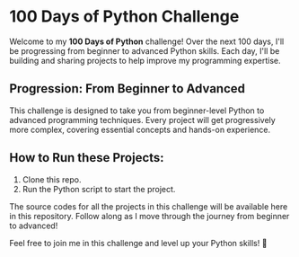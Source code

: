 # 100 Days of Python Challenge

Welcome to my **100 Days of Python** challenge! Over the next 100 days, I'll be progressing from beginner to advanced Python skills. Each day, I'll be building and sharing projects to help improve my programming expertise. 


## Progression: From Beginner to Advanced

This challenge is designed to take you from beginner-level Python to advanced programming techniques. Every project will get progressively more complex, covering essential concepts and hands-on experience. 



## How to Run these Projects:
1. Clone this repo.
2. Run the Python script to start the project.



The source codes for all the projects in this challenge will be available here in this repository. Follow along as I move through the journey from beginner to advanced!

Feel free to join me in this challenge and level up your Python skills! 🚀
